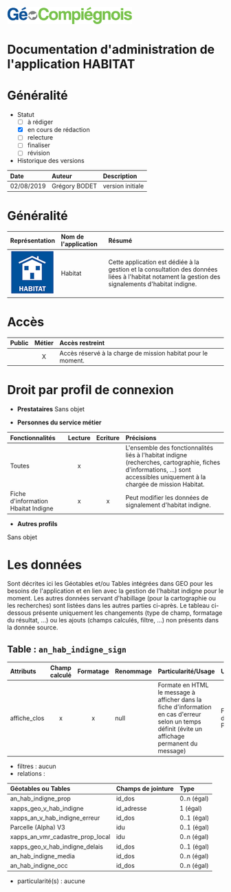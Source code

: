 ![picto](img/Logo_web-GeoCompiegnois.png)

# Documentation d'administration de l'application HABITAT #

# Généralité

* Statut
  - [ ] à rédiger
  - [x] en cours de rédaction
  - [ ] relecture
  - [ ] finaliser
  - [ ] révision

* Historique des versions

|Date | Auteur | Description
|:---|:---|:---|
|02/08/2019|Grégory BODET|version initiale|

# Généralité

|Représentation| Nom de l'application |Résumé|
|:---|:---|:---|
|![picto](/doc/img/habitat_bleu.png)|Habitat|Cette application est dédiée à la gestion et la consultation des données liées à l'habitat notament la gestion des signalements d'habitat indigne.|

# Accès

|Public|Métier|Accès restreint|
|:-:|:-:|:---|
||X|Accès réservé à la charge de mission habitat pour le moment.|

# Droit par profil de connexion

* **Prestataires**
Sans objet

* **Personnes du service métier**

|Fonctionnalités|Lecture|Ecriture|Précisions|
|:---|:-:|:-:|:---|
|Toutes|x||L'ensemble des fonctionnalités liés à l'habitat indigne (recherches, cartographie, fiches d'informations, ...) sont accessibles uniquement à la chargée de mission Habitat.|
|Fiche d'information Hbaitat Indigne|x|x|Peut modifier les données de signalement d'habitat indigne.|


* **Autres profils**

Sans objet

# Les données

Sont décrites ici les Géotables et/ou Tables intégrées dans GEO pour les besoins de l'application et en lien avec la gestion de l'habitat indigne pour le moment. Les autres données servant d'habillage (pour la cartographie ou les recherches) sont listées dans les autres parties ci-après. Le tableau ci-dessous présente uniquement les changements (type de champ, formatage du résultat, ...) ou les ajouts (champs calculés, filtre, ...) non présents dans la donnée source. 

## Table : `an_hab_indigne_sign`

|Attributs| Champ calculé | Formatage |Renommage|Particularité/Usage|Utilisation|Exemple|
|:---|:-:|:-:|:---|:---|:---|:---|
|affiche_clos    |x|x|null|Formate en HTML le message à afficher dans la fiche d'information en cas d'erreur selon un temps définit (évite un affichage permanent du message)|Fiche d'information PEI|`CASE WHEN {cloture} = FALSE THEN '<acronym title="Dossier en cours">' '<img src="http://geo.compiegnois.fr/documents/metiers/hab/geo_dossier_ouvert.png" width=21 height=30>' '</acronym>' ELSE '<acronym title="Dossier clos">' '<img src="http://geo.compiegnois.fr/documents/metiers/hab/geo_dossier_clos.png" width=21 height=30>' '</acronym>'END`|


   * filtres : aucun
   * relations :
   
   |Géotables ou Tables| Champs de jointure | Type |
  |:---|:---|:---|
  | an_hab_indigne_prop |id_dos| 0..n (égal) |
  | xapps_geo_v_hab_indigne |id_adresse| 1 (égal) |
  | xapps_an_v_hab_indigne_erreur |id_dos| 0..1 (égal) |
  | Parcelle (Alpha) V3 |idu| 0..1 (égal) |
  | xapps_an_vmr_cadastre_prop_local |idu| 0..n (égal) |
  | xapps_geo_v_hab_indigne_delais |id_dos| 0..1 (égal) |
  | an_hab_indigne_media |id_dos| 0..n (égal) |
  | an_hab_indigne_occ |id_dos| 0..n (égal) |
   
   * particularité(s) : aucune

